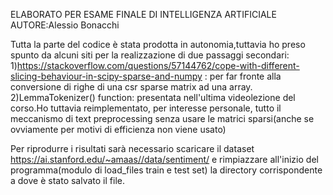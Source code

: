 ELABORATO PER ESAME FINALE DI INTELLIGENZA ARTIFICIALE
AUTORE:Alessio Bonacchi

Tutta la parte del codice è stata prodotta in autonomia,tuttavia ho preso spunto da alcuni siti per la realizzazione di due passaggi secondari:
1)https://stackoverflow.com/questions/57144762/cope-with-different-slicing-behaviour-in-scipy-sparse-and-numpy : per far fronte alla conversione di righe di una csr sparse matrix ad una array.
2)LemmaTokenizer() function: presentata nell'ultima videolezione del corso.Ho tuttavia reimplementato, per interesse personale, tutto il meccanismo di text preprocessing senza usare le matrici sparsi(anche se ovviamente per motivi di efficienza non viene usato)



Per riprodurre i risultati sarà necessario scaricare il dataset https://ai.stanford.edu/~amaas//data/sentiment/ e rimpiazzare all'inizio del programma(modulo di load_files train e test set) la directory corrispondente a dove è stato salvato il file.
